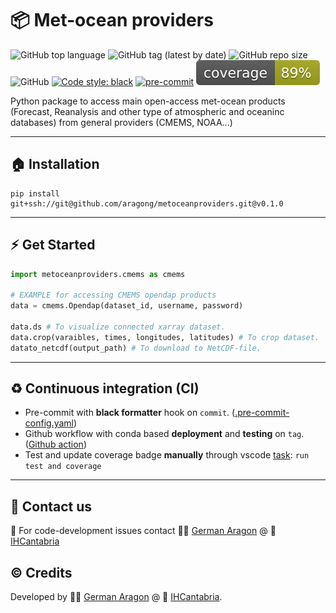 # :package: Met-ocean providers
![GitHub top language](https://img.shields.io/github/languages/top/aragong/metoceanproviders?style=plastic)
![GitHub tag (latest by date)](https://img.shields.io/github/v/tag/aragong/metoceanproviders?label=latest%20tag&style=plastic)
![GitHub repo size](https://img.shields.io/github/repo-size/aragong/metoceanproviders?style=plastic)
![GitHub](https://img.shields.io/github/license/aragong/metoceanproviders?style=plastic)
[![Code style: black](https://img.shields.io/badge/code%20style-black-000000.svg)](https://github.com/psf/black)
[![pre-commit](https://img.shields.io/badge/pre--commit-enabled-brightgreen?logo=pre-commit&logoColor=white)](https://github.com/aragong/metoceanproviders)
![Coverage](coverage.svg)

Python package to access main open-access met-ocean products (Forecast, Reanalysis and other type of atmospheric and oceaninc databases) from general providers (CMEMS, NOAA...)

---
## :house: Installation
```
pip install git+ssh://git@github.com/aragong/metoceanproviders.git@v0.1.0
```

---
## :zap: Get Started

```python
import metoceanproviders.cmems as cmems

# EXAMPLE for accessing CMEMS opendap products
data = cmems.Opendap(dataset_id, username, password)

data.ds # To visualize connected xarray dataset.
data.crop(varaibles, times, longitudes, latitudes) # To crop dataset.
datato_netcdf(output_path) # To download to NetCDF-file.
```

---
## :recycle: Continuous integration (CI)

* Pre-commit with **black formatter** hook on `commit`. ([.pre-commit-config.yaml](https://github.com/aragong/metoceanproviders/blob/main/.pre-commit-config.yaml))
* Github workflow with conda based **deployment** and **testing** on `tag`. ([Github action](https://github.com/aragong/metoceanproviders/blob/main/.github/workflows/main.yml))
* Test and update coverage badge **manually** through vscode [task](https://github.com/aragong/metoceanproviders/blob/main/.vscode/tasks.json): `run test and coverage`
---
## :incoming_envelope: Contact us
:snake: For code-development issues contact :man_technologist: [German Aragon](https://ihcantabria.com/en/directorio-personal/investigador/german-aragon/) @ :office: [IHCantabria](https://github.com/IHCantabria)

## :copyright: Credits
Developed by :man_technologist: [German Aragon](https://ihcantabria.com/en/directorio-personal/investigador/german-aragon/) @ :office: [IHCantabria](https://github.com/IHCantabria).
